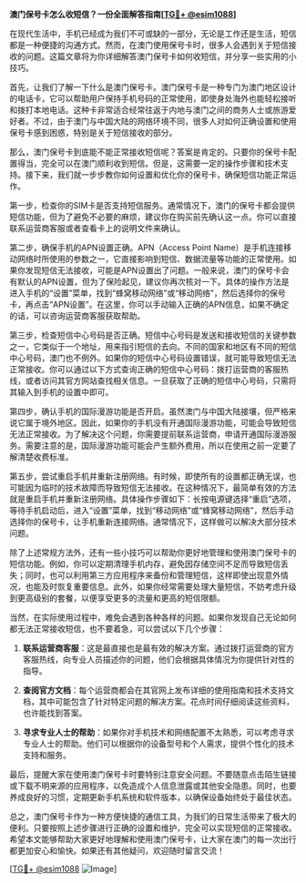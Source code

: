 **澳门保号卡怎么收短信？一份全面解答指南[[TG💪+ @esim1088](https://t.me/s/esim1088)]**

在现代生活中，手机已经成为我们不可或缺的一部分，无论是工作还是生活，短信都是一种便捷的沟通方式。然而，在澳门使用保号卡时，很多人会遇到关于短信接收的问题。这篇文章将为你详细解答澳门保号卡如何收短信，并分享一些实用的小技巧。

首先，让我们了解一下什么是澳门保号卡。澳门保号卡是一种专门为澳门地区设计的电话卡，它可以帮助用户保持手机号码的正常使用，即使身处海外也能轻松接听和拨打本地电话。这种卡非常适合经常往返于内地与澳门之间的商务人士或旅游爱好者。不过，由于澳门与中国大陆的网络环境不同，很多人对如何正确设置和使用保号卡感到困惑，特别是关于短信接收的部分。

那么，澳门保号卡到底能不能正常接收短信呢？答案是肯定的。只要你的保号卡配置得当，完全可以在澳门顺利收到短信。但是，这需要一定的操作步骤和技术支持。接下来，我们就一步步教你如何设置和优化你的保号卡，确保短信功能正常运作。

第一步，检查你的SIM卡是否支持短信服务。通常情况下，澳门的保号卡都会提供短信功能，但为了避免不必要的麻烦，建议你在购买前先确认这一点。你可以直接联系运营商客服或者查看卡上的说明文件来确认。

第二步，确保手机的APN设置正确。APN（Access Point Name）是手机连接移动网络时所使用的参数之一，它直接影响到短信、数据流量等功能的正常使用。如果你发现短信无法接收，可能是APN设置出了问题。一般来说，澳门的保号卡会有默认的APN设置，但为了保险起见，建议你再次核对一下。具体的操作方法是进入手机的“设置”菜单，找到“蜂窝移动网络”或“移动网络”，然后选择你的保号卡，再点击“APN设置”。在这里，你可以手动输入正确的APN信息，如果不确定的话，可以咨询运营商客服获取帮助。

第三步，检查短信中心号码是否正确。短信中心号码是发送和接收短信的关键参数之一，它类似于一个地址，用来指引短信的去向。不同的国家和地区有不同的短信中心号码，澳门也不例外。如果你的短信中心号码设置错误，就可能导致短信无法正常接收。你可以通过以下方式查询正确的短信中心号码：拨打运营商的客服热线，或者访问其官方网站查找相关信息。一旦获取了正确的短信中心号码，只需将其输入到手机的设置中即可。

第四步，确认手机的国际漫游功能是否开启。虽然澳门与中国大陆接壤，但严格来说它属于境外地区。因此，如果你的手机没有开通国际漫游功能，可能会导致短信无法正常接收。为了解决这个问题，你需要提前联系运营商，申请开通国际漫游服务。需要注意的是，国际漫游功能可能会产生额外费用，所以在使用之前一定要了解清楚收费标准。

第五步，尝试重启手机并重新注册网络。有时候，即使所有的设置都正确无误，也可能因为临时的技术故障而导致短信无法接收。在这种情况下，最简单有效的方法就是重启手机并重新注册网络。具体操作步骤如下：长按电源键选择“重启”选项，等待手机启动后，进入“设置”菜单，找到“移动网络”或“蜂窝移动网络”，然后手动选择你的保号卡，让手机重新连接网络。通常情况下，这样做可以解决大部分技术问题。

除了上述常规方法外，还有一些小技巧可以帮助你更好地管理和使用澳门保号卡的短信功能。例如，你可以定期清理手机内存，避免因存储空间不足而导致短信丢失；同时，也可以利用第三方应用程序来备份和管理短信，这样即使出现意外情况，也能及时恢复重要信息。此外，如果你经常需要处理大量短信，不妨考虑升级到更高级别的套餐，以便享受更多的流量和更高的短信限额。

当然，在实际使用过程中，难免会遇到各种各样的问题。如果你发现自己无论如何都无法正常接收短信，也不要着急，可以尝试以下几个步骤：

1. **联系运营商客服**：这是最直接也是最有效的解决方案。通过拨打运营商的官方客服热线，向专业人员描述你的问题，他们会根据具体情况为你提供针对性的指导。

2. **查阅官方文档**：每个运营商都会在其官网上发布详细的使用指南和技术支持文档，其中可能包含了针对特定问题的解决方案。花点时间仔细阅读这些资料，也许能找到答案。

3. **寻求专业人士的帮助**：如果你对手机技术和网络配置不太熟悉，可以考虑寻求专业人士的帮助。他们可以根据你的设备型号和个人需求，提供个性化的技术支持和服务。

最后，提醒大家在使用澳门保号卡时要特别注意安全问题。不要随意点击陌生链接或下载不明来源的应用程序，以免造成个人信息泄露或其他安全隐患。同时，也要养成良好的习惯，定期更新手机系统和软件版本，以确保设备始终处于最佳状态。

总之，澳门保号卡作为一种方便快捷的通信工具，为我们的日常生活带来了极大的便利。只要按照上述步骤进行正确的设置和维护，完全可以实现短信的正常接收。希望本文能够帮助大家更好地理解和使用澳门保号卡，让大家在澳门的每一次出行都更加安心和愉快。如果还有其他疑问，欢迎随时留言交流！

[[TG💪+ @esim1088](https://t.me/s/esim1088) ![Image](https://i.postimg.cc/4NQfJmqS/Snipaste-2025-05-13-00-14-12.png)]